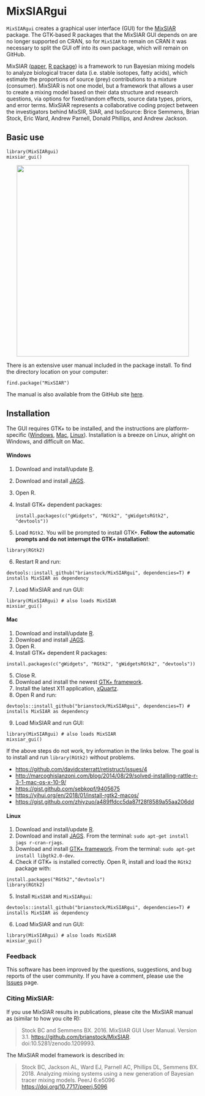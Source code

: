 MixSIARgui
=============

`MixSIARgui` creates a graphical user interface (GUI) for the [MixSIAR](https://github.com/brianstock/MixSIAR) package. The GTK-based R packages that the MixSIAR GUI depends on are no longer supported on CRAN, so for `MixSIAR` to remain on CRAN it was necessary to split the GUI off into its own package, which will remain on GitHub. 

MixSIAR ([paper](https://peerj.com/articles/5096/), [R package](https://github.com/brianstock/MixSIAR)) is a framework to run Bayesian mixing models to analyze biological tracer data (i.e. stable isotopes, fatty acids), which estimate the proportions of source (prey) contributions to a mixture (consumer). MixSIAR is not one model, but a framework that allows a user to create a mixing model based on their data structure and research questions, via options for fixed/random effects, source data types, priors, and error terms. MixSIAR represents a collaborative coding project between the investigators behind MixSIR, SIAR, and IsoSource: Brice Semmens, Brian Stock, Eric Ward, Andrew Parnell, Donald Phillips, and Andrew Jackson.

## Basic use

```
library(MixSIARgui)
mixsiar_gui()
```

<p align="center">
  <img width="450" height="500" src="https://raw.githubusercontent.com/brianstock/MixSIAR/master/Manual/mixsiar_gui_shot.png">
</p>

There is an extensive user manual included in the package install. To find the directory location on your computer:
```
find.package("MixSIAR")
```

The manual is also available from the GitHub site [here](https://github.com/brianstock/MixSIAR/blob/master/inst/mixsiar_manual_small.pdf).

## Installation

The GUI requires GTK+ to be installed, and the instructions are platform-specific ([Windows](#Windows), [Mac](#Mac), [Linux](#Linux)). Installation is a breeze on Linux, alright on Windows, and difficult on Mac.

#### Windows

1. Download and install/update [R].
2. Download and install [JAGS].
3. Open R. 
4. Install GTK+ dependent packages:

    ```
    install.packages(c("gWidgets", "RGtk2", "gWidgetsRGtk2", "devtools"))
    ```

5. Load `RGtk2`. You will be prompted to install GTK+. **Follow the automatic prompts and do not interrupt the GTK+ installation!**:

  ```
  library(RGtk2)
  ```

6. Restart R and run:

  ```
  devtools::install_github("brianstock/MixSIARgui", dependencies=T) # installs MixSIAR as dependency
  ```

7. Load MixSIAR and run GUI:

  ```
  library(MixSIARgui) # also loads MixSIAR
  mixsiar_gui()
  ```

#### Mac

1. Download and install/update [R].
2. Download and install [JAGS].
3. Open R. 
4. Install GTK+ dependent R packages:
  ```
  install.packages(c("gWidgets", "RGtk2", "gWidgetsRGtk2", "devtools"))
  ```
5. Close R.
6. Download and install the newest [GTK+ framework].
7. Install the latest X11 application, [xQuartz].
8. Open R and run:
  ```
  devtools::install_github("brianstock/MixSIARgui", dependencies=T) # installs MixSIAR as dependency
  ```
9. Load MixSIAR and run GUI:
  ```
  library(MixSIARgui) # also loads MixSIAR
  mixsiar_gui()
  ```

If the above steps do not work, try information in the links below. The goal is to install and run `library(RGtk2)` without problems.

  - https://github.com/davidcsterratt/retistruct/issues/4
  - http://marcoghislanzoni.com/blog/2014/08/29/solved-installing-rattle-r-3-1-mac-os-x-10-9/
  - https://gist.github.com/sebkopf/9405675
  - https://yihui.org/en/2018/01/install-rgtk2-macos/
  - https://gist.github.com/zhiyzuo/a489ffdcc5da87f28f8589a55aa206dd

#### Linux

1. Download and install/update [R].
2. Download and install [JAGS]. From the terminal: `sudo apt-get install jags r-cran-rjags`.
3. Download and install [GTK+ framework]. From the terminal: `sudo apt-get install libgtk2.0-dev`.
4. Check if GTK+ is installed correctly. Open R, install and load the `RGtk2` package with:

  ```
  install.packages("RGtk2","devtools")
  library(RGtk2)
  ```

5. Install `MixSIAR` and `MixSIARgui`:

  ```
  devtools::install_github("brianstock/MixSIARgui", dependencies=T) # installs MixSIAR as dependency
  ```

6. Load MixSIAR and run GUI:
  ```
  library(MixSIARgui) # also loads MixSIAR
  mixsiar_gui()
  ```

### Feedback

This software has been improved by the questions, suggestions, and bug reports of the user community. If you have a comment, please use the [Issues](https://github.com/brianstock/MixSIAR/issues) page.

### Citing MixSIAR:

If you use MixSIAR results in publications, please cite the MixSIAR manual as (similar to how you cite R):

> Stock BC and Semmens BX. 2016. MixSIAR GUI User Manual. Version 3.1. https://github.com/brianstock/MixSIAR. doi:10.5281/zenodo.1209993.

The MixSIAR model framework is described in:

> Stock BC, Jackson AL, Ward EJ, Parnell AC, Phillips DL, Semmens BX. 2018. Analyzing mixing systems using a new generation of Bayesian tracer mixing models. PeerJ 6:e5096 https://doi.org/10.7717/peerj.5096

[pandoc]:https://github.com/jgm/pandoc/releases/
[GTK+ framework]:http://r.research.att.com/#other
[xQuartz]:http://xquartz.macosforge.org/landing/
[R Studio]:https://www.rstudio.com/products/rstudio/download/
[R]:https://cran.r-project.org/bin/
[JAGS]:http://mcmc-jags.sourceforge.net/
[Issues]:https://github.com/brianstock/MixSIAR/issues
[SIAR Facebook group]:https://www.facebook.com/pages/SIAR-Stable-Isotope-Analysis-in-R/148501811896914

